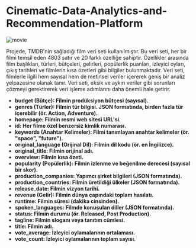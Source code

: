 # Cinematic-Data-Analytics-and-Recommendation-Platform

![movie](https://github.com/user-attachments/assets/78507f89-5b83-4d01-b937-c1f76344046d)

Projede, TMDB'nin sağladığı film veri seti kullanılmıştır. Bu veri seti, her bir filmi temsil eden 4803 satır ve 20 farklı özelliğe sahiptir. Özellikler arasında film başlıkları, türleri, bütçeleri, gelirleri, popülerlik puanları, izleyici oyları, çıkış tarihleri ve filmlerin kısa özetleri gibi bilgiler bulunmaktadır. Veri seti, filmlerle ilgili hem sayısal hem de metinsel veriler içererek geniş bir analiz yelpazesine olanak tanır. Veri seti, eksik ve aykırı veriler gibi sorunları çözmeyi gerektirerek veri işleme adımlarını daha önemli hale getirir.

- **budget (Bütçe): Filmin prodüksiyon bütçesi (sayısal).**
- **genres (Türler): Filmin tür bilgisi. JSON formatında, birden fazla tür içerebilir (ör. Action, Adventure).**
- **homepage: Filmin resmi web sitesi URL'si.**
- **id: Her filme özel benzersiz kimlik numarası.**
- **keywords (Anahtar Kelimeler): Filmi tanımlayan anahtar kelimeler (ör. "space", "future").**
- **original_language (Orijinal Dil): Filmin dil kodu (ör. en İngilizce).**
- **original_title: Filmin orijinal adı.**
- **overview: Filmin kısa özeti.**
- **popularity (Popülerlik): Filmin izlenme ve beğenilme derecesi (sayısal bir skor).**
- **production_companies: Yapımcı şirket bilgileri (JSON formatında).**
- **production_countries: Filmin üretildiği ülkeler (JSON formatında).**
- **release_date: Filmin vizyon tarihi.**
- **revenue (Gelir): Filmin dünya çapındaki toplam hasılatı.**
- **runtime: Filmin süresi (dakika cinsinden).**
- **spoken_languages: Filmde konuşulan diller (JSON formatında).**
- **status: Filmin durumu (ör. Released, Post Production).**
- **tagline: Filmin sloganı veya tanıtım cümlesi.**
- **title: Filmin adı.**
- **vote_average: İzleyici oylamalarının ortalaması.**
- **vote_count: İzleyici oylamalarının toplam sayısı.**
